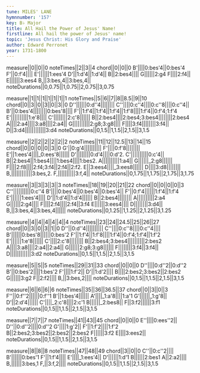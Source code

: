 ```yaml
---
tune: MILES' LANE
hymnnumber: '157'
key: B♭ Major
title: All Hail the Power of Jesus' Name!
firstline: All hail the power of Jesus' name!
topic: 'Jesus Christ: His Glory and Praise'
author: Edward Perronet
year: 1731-1800
---
```

measure||0||0||0
noteTimes||2||3||4
chord||0||0||0
B'||||0:bes'4||0:bes'4
F'||0:f'4||||
E'||||||1:ees'4
D'||1:d'4||1:d'4||
B||2:bes4||||
G||||||2:g4
F||||2:f4||
E||||||3:ees4
B,||3:bes,4||3:bes,4||
noteDurations||0,0.75||1,0.75||2,0.75||3,0.75

measure||1||1||1||1||1||1||1
noteTimes||5||6||7||8||8.5||9||10
chord||0||3||0||3||0||3||0
D''||||||0:d''4||||||||
C''||||0:c''4||||0:c''8||||0:c''4||
B'||0:bes'4||||||||0:bes'8||||
F'||1:f'4||1:f'4||1:f'4||1:f'8||||1:f'4||0:f'4;1:f'4
E'||||||||||1:e'8||||
C'||||||||2:c'8||||||
B||2:bes4||||2:bes4;3:bes4||||||||2:bes4
A||||2:a4||||3:a8||||2:a4||
G||||||||||2:g8;3:g8||||
F||||3:f4||||||||3:f4||
D||3:d4||||||||||||3:d4
noteDurations||0,1.5||1,1.5||2,1.5||3,1.5

measure||2||2||2||2||2||2
noteTimes||11||12||12.5||13||14||15
chord||0||0||0||0||3||0
G'||0:g'4||||||||||
F'||||0:f'8||||||||
E'||1:ees'4||||_0:ees'8||||||
D'||||||||0:d'4||||0:d'2.
C'||||||||||0:c'4||
B||2:bes4||1:bes4||||1:bes4||||1:bes2.
A||||||||||1:a4||
G||||||_2:g8||||||
F||||2:f8||||2:f4;3:f4||2:f4||2:f2.
E||3:ees4||||_3:ees8||||||
D||||3:d8||||||||
B,||||||||||||3:bes,2.
F,||||||||||3:f,4||
noteDurations||0,1.75||1,1.75||2,1.75||3,1.75

measure||3||3||3||3||3
noteTimes||18||19||20||21||22
chord||0||0||0||0||3
C''||||||||||0:c''4
B'||||0:bes'4||0:bes'4||0:bes'4||
F'||0:f'4||||||1:f'4||1:f'4
E'||||||1:ees'4||||
D'||1:d'4||1:d'4||||||
B||2:bes4||||||||
A||||||||||2:a4
G||||||2:g4||||
F||||2:f4||||2:f4||3:f4
E||||||3:ees4||||
D||||||||3:d4||
B,||3:bes,4||3:bes,4||||||
noteDurations||0,1.25||1,1.25||2,1.25||3,1.25

measure||4||4||4||4||4||4
noteTimes||23||24||24.5||25||26||27
chord||0||3||0||3||1||0
D''||0:d''4||||||||||
C''||||0:c''8||||0:c''4||||
B'||||||0:bes'8||||||0:bes'2
F'||1:f'4||1:f'8||||1:f'4||0:f'4;1:f'4||1:f'2
E'||||||1:e'8||||||
C'||||2:c'8||||||||
B||2:bes4;3:bes4||||||||||2:bes2
A||||3:a8||||2:a4||2:a4||
G||||||2:g8;3:g8||||||
F||||||||3:f4||3:f4||
D||||||||||||3:d2
noteDurations||0,1.5||1,1.5||2,1.5||3,1.5

measure||5||5||5
noteTimes||29||31||33
chord||0||0||0
D''||||0:d''2||0:d''2
B'||0:bes'2||||1:bes'2
F'||||1:f'2||
D'||1:d'2||||
B||||2:bes2;3:bes2||2:bes2
G||||||3:g2
F||2:f2||||
B,||3:bes,2||||
noteDurations||0,1.5||1,1.5||2,1.5||3,1.5

measure||6||6||6||6
noteTimes||35||36||36.5||37
chord||0||3||0||3
F''||0:f''2||||||0:f''1
B'||1:bes'4||||||
A'||||_1:a'8||||1:a'1
G'||||||_1:g'8||
D'||2:d'4||||||
C'||||_2:c'8||||2:c'1
B||||||_2:bes8||
F||3:f2||||||3:f1
noteDurations||0,1.5||1,1.5||2,1.5||3,1.5

measure||7||7||7
noteTimes||41||43||45
chord||0||0||0
E''||||0:ees''2||
D''||0:d''2||||0:d''2
G'||||1:g'2||
F'||1:f'2||||1:f'2
B||2:bes2;3:bes2||2:bes2||2:bes2
F||||||3:f2
E||||3:ees2||
noteDurations||0,1.5||1,1.5||2,1.5||3,1.5

measure||8||8||8
noteTimes||47||48||49
chord||3||0||0
C''||0:c''2||||
B'||||||0:bes'1
F'||1:f'4||||
E'||||_1:ees'4||
D'||||||1:d'1
B||||||2:bes1
A||2:a2||||
B,||||||3:bes,1
F,||3:f,2||||
noteDurations||0,1.5||1,1.5||2,1.5||3,1.5

